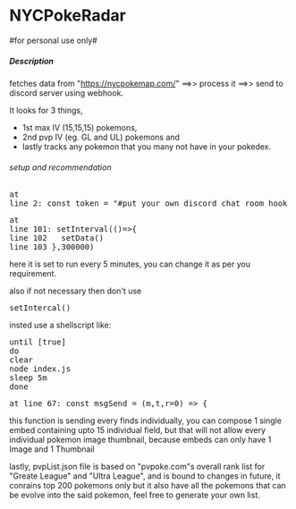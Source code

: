 # NYCPokeRadar
#for personal use only#
<h5>Description</h5>


fetches data from "https://nycpokemap.com/"  ==>> process it ==>> send to discord server using webhook. 

It looks for 3 things,
<ul>
  <li>1st max IV (15,15,15) pokemons,</li>
  <li>2nd pvp IV (eg. GL and UL) pokemons and </li>
  <li>lastly tracks any pokemon that you many not have in your pokedex. </li>
  </ul>
  
<h6>setup and recommendation</h6>
<pre>at 
line 2: const token = "#put your own discord chat room hook here"; </pre> 

<pre>
at
line 101: setInterval(()=>{
line 102   setData()
line 103 },300000)
</pre>
here it is set to run every 5 minutes, you can change it as per you requirement.

also if not necessary then don't use <pre>setIntercal()</pre> insted use a shellscript like:
<pre>
until [true]
do
clear
node index.js
sleep 5m   
done
</pre>
<pre>
at line 67: const msgSend = (m,t,r=0) => {
</pre>
this function is sending every finds individually, you can compose 1 single embed containing upto 15 individual field, but that will not allow every individual pokemon image thumbnail, because embeds can only have 1 Image and 1 Thumbnail

lastly, pvpList.json file is based on "pvpoke.com"s overall rank list for "Greate League" and "Ultra League", and is bound to changes in future, it conrains top 200 pokemons only but it also have all the pokemons that can be evolve into the said pokemon, 
feel free to generate your own list.

